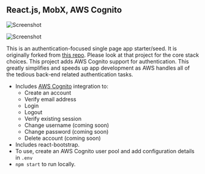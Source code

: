## React.js, MobX, AWS Cognito


![Screenshot](https://user-images.githubusercontent.com/2158187/29740369-866d9832-8a87-11e7-9f1e-e4cd77a54df4.png)

![Screenshot](https://user-images.githubusercontent.com/2158187/29740368-865b95ba-8a87-11e7-8563-dfeaa4b10e75.png)

This is an authentication-focused single page app starter/seed. It is
originally forked from [this
repo](https://github.com/gothinkster/react-mobx-realworld-example-app). Please
look at that project for the core stack choices. This project adds AWS Cognito
support for authentication. This greatly simplifies and speeds up app
development as AWS handles all of the tedious back-end related authentication
tasks.

- Includes [AWS Cognito](https://aws.amazon.com/cognito/) integration to:
  - Create an account
  - Verify email address
  - Login
  - Logout
  - Verify existing session
  - Change username (coming soon)
  - Change password (coming soon)
  - Delete account (coming soon)
- Includes react-bootstrap.
- To use, create an AWS Cognito user pool and add configuration details in `.env`
- `npm start` to run locally.
